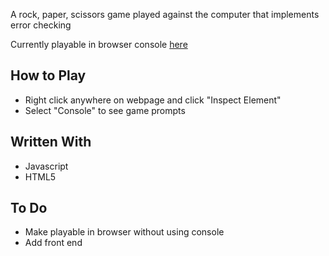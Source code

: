 A rock, paper, scissors game played against the computer that implements error checking

Currently playable in browser console [here](https://jennienguyen.me/rockPaperScissors/)

## How to Play
- Right click anywhere on webpage and click "Inspect Element"
- Select "Console" to see game prompts

## Written With
- Javascript
- HTML5

## To Do
- Make playable in browser without using console
- Add front end